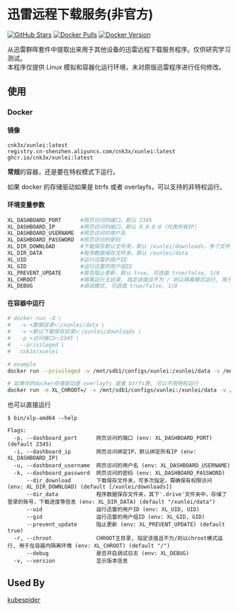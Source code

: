 # 迅雷远程下载服务(非官方)

[![GitHub Stars][1]][2] [![Docker Pulls][3]][5] [![Docker Version][4]][5]

[1]: https://img.shields.io/github/stars/cnk3x/xunlei?style=flat
[2]: https://star-history.com/#cnk3x/xunlei&Date
[3]: https://img.shields.io/docker/pulls/cnk3x/xunlei.svg
[4]: https://img.shields.io/docker/v/cnk3x/xunlei
[5]: https://hub.docker.com/r/cnk3x/xunlei

从迅雷群晖套件中提取出来用于其他设备的迅雷远程下载服务程序。仅供研究学习测试。 \
本程序仅提供 Linux 模拟和容器化运行环境，未对原版迅雷程序进行任何修改。

## 使用

### Docker

#### 镜像

```plain
cnk3x/xunlei:latest
registry.cn-shenzhen.aliyuncs.com/cnk3x/xunlei:latest
ghcr.io/cnk3x/xunlei:latest
```

**常规**的容器，还是要在特权模式下运行。

如果 docker 的存储驱动如果是 btrfs 或者 overlayfs，可以支持的非特权运行。

#### 环境变量参数

```bash
XL_DASHBOARD_PORT      #网页访问的端口，默认 2345
XL_DASHBOARD_IP        #网页访问的端口，默认 0.0.0.0（代表所有IP）
XL_DASHBOARD_USERNAME  #网页访问的用户名
XL_DASHBOARD_PASSWORD  #网页访问的密码
XL_DIR_DOWNLOAD        #下载保存默认文件夹，默认 /xunlei/downloads，多个文件夹用冒号:分隔
XL_DIR_DATA            #程序数据保存文件夹，默认 /xunlei/data
XL_UID                 #运行迅雷的用户ID
XL_GID                 #运行迅雷的用户组ID
XL_PREVENT_UPDATE      #是否阻止更新，默认 true, 可选值 true/false, 1/0
XL_CHROOT              #隔离运行主目录, 指定该值且不为`/`则以隔离模式运行, 用于在容器内隔离环境，容器内默认为 /xunlei，隔离模式运行需要特权模式(--privileged)，可以将该值设置为`/`来以非特权模式运行。非特权模式运行有条件，可以尝试失败后使用特权模式重新运行。
XL_DEBUG               #调试模式, 可选值 true/false, 1/0
```

#### 在容器中运行

```bash
# docker run -d \
#   -v <数据目录>:/xunlei/data \
#   -v <默认下载保存目录>:/xunlei/downloads \
#   -p <访问端口>:2345 \
#   --privileged \
#   cnk3x/xunlei

# example
docker run --privileged -v /mnt/sdb1/configs/xunlei:/xunlei/data -v /mnt/sdb1/downloads:/xunlei/downloads -p 2345:2345 cnk3x/xunlei

# 如果你的docker存储驱动是 overlayfs 或者 btrfs等, 可以不用特权运行
docker run -e XL_CHROOT=/ -v /mnt/sdb1/configs/xunlei:/xunlei/data -v /mnt/sdb1/downloads:/xunlei/downloads -p 2345:2345 cnk3x/xunlei

```

也可以直接运行

```plain
$ bin/xlp-amd64 --help

Flags:
  -p, --dashboard_port      网页访问的端口 (env: XL_DASHBOARD_PORT) (default 2345)
  -i, --dashboard_ip        网页访问绑定IP，默认绑定所有IP (env: XL_DASHBOARD_IP)
  -u, --dashboard_username  网页访问的用户名 (env: XL_DASHBOARD_USERNAME)
  -k, --dashboard_password  网页访问的密码 (env: XL_DASHBOARD_PASSWORD)
      --dir_download        下载保存文件夹，可多次指定，需确保有权限访问 (env: XL_DIR_DOWNLOAD) (default [/xunlei/downloads])
      --dir_data            程序数据保存文件夹，其下'.drive'文件夹中，存储了登录的账号，下载进度等信息 (env: XL_DIR_DATA) (default "/xunlei/data")
      --uid                 运行迅雷的用户ID (env: XL_UID, UID)
      --gid                 运行迅雷的用户组ID (env: XL_GID, GID)
      --prevent_update      阻止更新 (env: XL_PREVENT_UPDATE) (default true)
  -r, --chroot              CHROOT主目录, 指定该值且不为/则以chroot模式运行, 用于在容器内隔离环境 (env: XL_CHROOT) (default "/")
      --debug               是否开启调试日志 (env: XL_DEBUG)
  -v, --version             显示版本信息
```

## Used By

[kubespider](https://github.com/opennaslab/kubespider/blob/main/docs/zh/user_guide/thunder_install_config/README.md)
